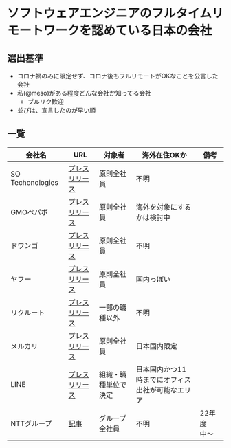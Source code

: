 # ソフトウェアエンジニアのフルタイムリモートワークを認めている日本の会社

## 選出基準
- コロナ禍のみに限定せず、コロナ後もフルリモートがOKなことを公言した会社
- 私(@meso)がある程度どんな会社か知ってる会社
  - プルリク歓迎
- 並びは、宣言したのが早い順

## 一覧

| 会社名 | URL | 対象者 | 海外在住OKか | 備考 |
| --- | --- | --- | --- | --- |
| SO Techonologies | [プレスリリース](https://www.sold-out.co.jp/soulofsoldout/other/20200528) | 原則全社員 | 不明 | |
| GMOペパボ | [プレスリリース](https://pepabo.com/news/press/202006011200) | 原則全社員 | 海外を対象にするかは検討中 | |
| ドワンゴ | [プレスリリース](https://dwango.co.jp/news/5357000699040917015/) | 原則全社員 | 不明 | |
| ヤフー | [プレスリリース](https://about.yahoo.co.jp/pr/release/2020/07/15a/) | 原則全社員 | 国内っぽい | |
| リクルート | [プレスリリース](https://www.recruit.co.jp/newsroom/2021/0318_19014.html) | 一部の職種以外 | 不明 | |
| メルカリ | [プレスリリース](https://about.mercari.com/press/news/articles/20210901_yourchoice/) | 原則全社員 | 日本国内限定 |
| LINE | [プレスリリース](https://linecorp.com/ja/pr/news/ja/2021/3912) | 組織・職種単位で決定 | 日本国内かつ11時までにオフィス出社が可能なエリア | |
| NTTグループ | [記事](https://www.itmedia.co.jp/news/articles/2109/29/news091.html) | グループ全社員 | 不明 | 22年度中〜 | |

